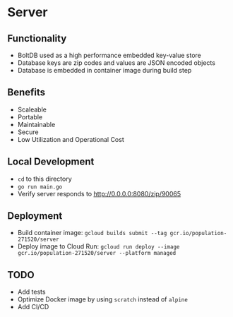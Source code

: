 # Server

## Functionality

* BoltDB used as a high performance embedded key-value store
* Database keys are zip codes and values are JSON encoded objects
* Database is embedded in container image during build step

## Benefits

* Scaleable
* Portable
* Maintainable
* Secure
* Low Utilization and Operational Cost

## Local Development

* `cd` to this directory
* `go run main.go`
* Verify server responds to http://0.0.0.0:8080/zip/90065

## Deployment

* Build container image:
 `gcloud builds submit --tag gcr.io/population-271520/server`
* Deploy image to Cloud Run:
`gcloud run deploy --image gcr.io/population-271520/server --platform managed`

## TODO

* Add tests
* Optimize Docker image by using `scratch` instead of `alpine`
* Add CI/CD
